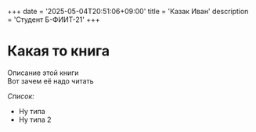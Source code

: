 +++
date = '2025-05-04T20:51:06+09:00'
title = 'Казак Иван'
description = 'Студент Б-ФИИТ-21'
+++

# Какая то книга
Описание этой книги  
Вот зачем её надо читать

*Список:*
- Ну типа
- Ну типа 2
